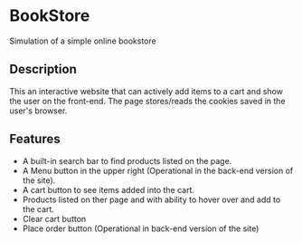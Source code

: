 # BookStore
Simulation of a simple online bookstore

## Description
This an interactive website that can actively add items to a cart and show the user on the front-end.
The page stores/reads the cookies saved in the user's browser.

## Features
* A built-in search bar to find products listed on the page.
* A Menu button in the upper right (Operational in the back-end version of the site).
* A cart button to see items added into the cart.
* Products listed on ther page and with ability to hover over and add to the cart.
* Clear cart button
* Place order button (Operational in back-end version of the site)
